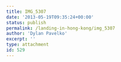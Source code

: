 ```yaml
---
title: IMG_5307
date: '2013-05-19T09:35:24+00:00'
status: publish
permalink: /landing-in-hong-kong/img_5307
author: 'Dylan Pavelko'
excerpt: ''
type: attachment
id: 529
---
```

<!DOCTYPE html PUBLIC "-//W3C//DTD HTML 4.0 Transitional//EN" "http://www.w3.org/TR/REC-html40/loose.dtd">
<?xml encoding="UTF-8">
